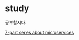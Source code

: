 # study
공부합시다.

[7-part series about microservices](https://github.com/seongminwoo/study/blob/master/7-part_series_about_microservices.md)
